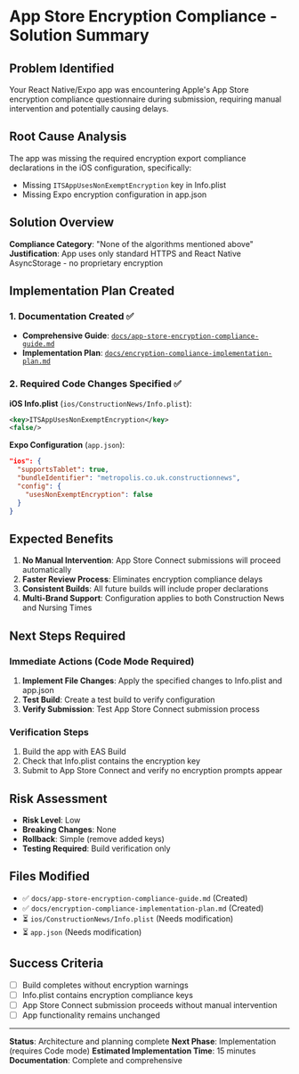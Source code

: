 # App Store Encryption Compliance - Solution Summary

## Problem Identified

Your React Native/Expo app was encountering Apple's App Store encryption compliance questionnaire during submission, requiring manual intervention and potentially causing delays.

## Root Cause Analysis

The app was missing the required encryption export compliance declarations in the iOS configuration, specifically:

- Missing `ITSAppUsesNonExemptEncryption` key in Info.plist
- Missing Expo encryption configuration in app.json

## Solution Overview

**Compliance Category**: "None of the algorithms mentioned above"
**Justification**: App uses only standard HTTPS and React Native AsyncStorage - no proprietary encryption

## Implementation Plan Created

### 1. Documentation Created ✅

- **Comprehensive Guide**: [`docs/app-store-encryption-compliance-guide.md`](./app-store-encryption-compliance-guide.md)
- **Implementation Plan**: [`docs/encryption-compliance-implementation-plan.md`](./encryption-compliance-implementation-plan.md)

### 2. Required Code Changes Specified ✅

**iOS Info.plist** (`ios/ConstructionNews/Info.plist`):

```xml
<key>ITSAppUsesNonExemptEncryption</key>
<false/>
```

**Expo Configuration** (`app.json`):

```json
"ios": {
  "supportsTablet": true,
  "bundleIdentifier": "metropolis.co.uk.constructionnews",
  "config": {
    "usesNonExemptEncryption": false
  }
}
```

## Expected Benefits

1. **No Manual Intervention**: App Store Connect submissions will proceed automatically
2. **Faster Review Process**: Eliminates encryption compliance delays
3. **Consistent Builds**: All future builds will include proper declarations
4. **Multi-Brand Support**: Configuration applies to both Construction News and Nursing Times

## Next Steps Required

### Immediate Actions (Code Mode Required)

1. **Implement File Changes**: Apply the specified changes to Info.plist and app.json
2. **Test Build**: Create a test build to verify configuration
3. **Verify Submission**: Test App Store Connect submission process

### Verification Steps

1. Build the app with EAS Build
2. Check that Info.plist contains the encryption key
3. Submit to App Store Connect and verify no encryption prompts appear

## Risk Assessment

- **Risk Level**: Low
- **Breaking Changes**: None
- **Rollback**: Simple (remove added keys)
- **Testing Required**: Build verification only

## Files Modified

- ✅ `docs/app-store-encryption-compliance-guide.md` (Created)
- ✅ `docs/encryption-compliance-implementation-plan.md` (Created)
- ⏳ `ios/ConstructionNews/Info.plist` (Needs modification)
- ⏳ `app.json` (Needs modification)

## Success Criteria

- [ ] Build completes without encryption warnings
- [ ] Info.plist contains encryption compliance keys
- [ ] App Store Connect submission proceeds without manual intervention
- [ ] App functionality remains unchanged

---

**Status**: Architecture and planning complete
**Next Phase**: Implementation (requires Code mode)
**Estimated Implementation Time**: 15 minutes
**Documentation**: Complete and comprehensive
